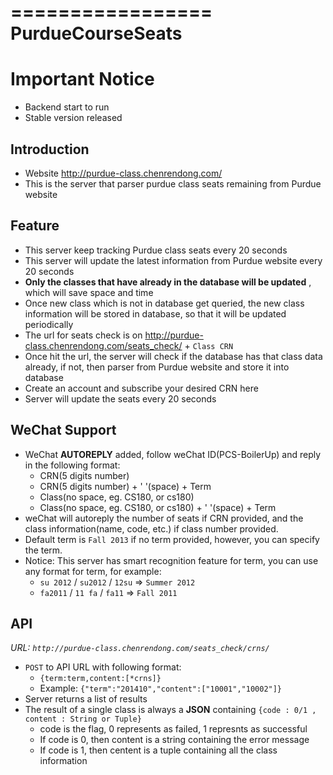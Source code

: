=================
PurdueCourseSeats
=================


Important Notice
=================

- Backend start to run
- Stable version released


Introduction
-------------

- Website <http://purdue-class.chenrendong.com/>
- This is the server that parser purdue class seats remaining from Purdue website




Feature
-------

- This server keep tracking Purdue class seats every 20 seconds
- This server will update the latest information from Purdue website every 20 seconds
- **Only the classes that have already in the database will be updated** , which will save space and time
- Once new class which is not in database get queried, the new class information will be stored in database, so that it will be updated periodically
- The url for seats check is on <http://purdue-class.chenrendong.com/seats_check/> + `Class CRN`
- Once hit the url, the server will check if the database has that class data already, if not, then parser from Purdue website and store it into database
- Create an account and subscribe your desired CRN here
- Server will update the seats every 20 seconds


WeChat Support
--------------

- WeChat **AUTOREPLY** added, follow weChat ID(PCS-BoilerUp) and reply in the following format:
  * CRN(5 digits number)
  * CRN(5 digits number) + ' '(space) + Term
  * Class(no space, eg. CS180, or cs180)
  * Class(no space, eg. CS180, or cs180) + ' '(space) + Term
- weChat will autoreply the number of seats if CRN provided, and the class information(name, code, etc.) if class number provided.
- Default term is `Fall 2013` if no term provided, however, you can specify the term. 
- Notice: This server has smart recognition feature for term, you can use any format for term, for example:
  * `su 2012` / `su2012` / `12su` => `Summer 2012`
  * `fa2011` / `11 fa` / `fa11` => `Fall 2011`


API
-----

*URL: `http://purdue-class.chenrendong.com/seats_check/crns/`*
- `POST` to API URL with following format:
  * `{term:term,content:[*crns]}`
  * Example: `{"term":"201410","content":["10001","10002"]}`
- Server returns a list of results
- The result of a single class is always a **JSON** containing `{code : 0/1 , content : String or Tuple}`
  * code is the flag, 0 represents as failed, 1 represnts as successful
  * If code is 0, then content is a string containing the error message
  * If code is 1, then centent is a tuple containing all the class information
